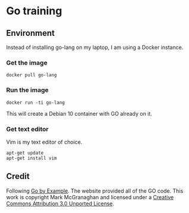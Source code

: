 # Go training

## Environment

Instead of installing go-lang on my laptop, I am using a Docker instance. 

### Get the image

```
docker pull go-lang 
```

### Run the image

```
docker run -ti go-lang
```

This will create a Debian 10 container with GO already on it. 

### Get text editor

Vim is my text editor of choice. 

```
apt-get update
apt-get install vim
```

## Credit
Following [Go by Example](https://gobyexample.com/). The website provided all of the GO code.
This work is copyright Mark McGranaghan and licensed under a
[Creative Commons Attribution 3.0 Unported License](http://creativecommons.org/licenses/by/3.0/).
